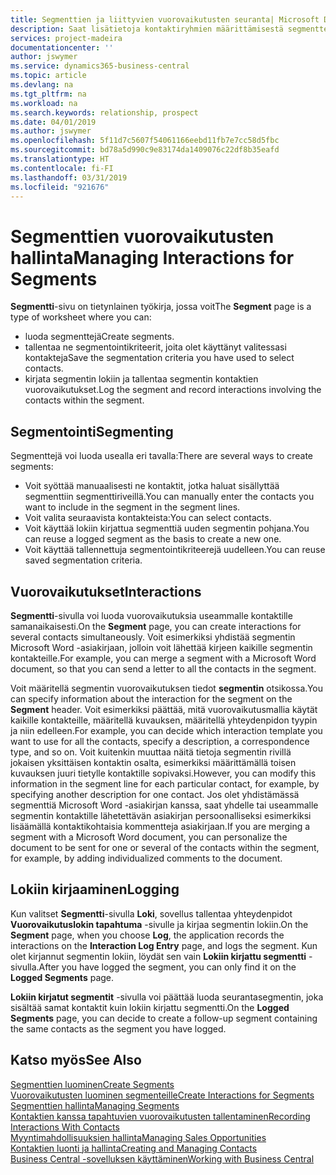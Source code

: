 ```yaml
---
title: Segmenttien ja liittyvien vuorovaikutusten seuranta| Microsoft Docs
description: Saat lisätietoja kontaktiryhmien määrittämisestä segmenttejä luomalla ja segmenttien vuorovaikutusten määrittämisestä.
services: project-madeira
documentationcenter: ''
author: jswymer
ms.service: dynamics365-business-central
ms.topic: article
ms.devlang: na
ms.tgt_pltfrm: na
ms.workload: na
ms.search.keywords: relationship, prospect
ms.date: 04/01/2019
ms.author: jswymer
ms.openlocfilehash: 5f11d7c5607f54061166eebd11fb7e7cc58d5fbc
ms.sourcegitcommit: bd78a5d990c9e83174da1409076c22df8b35eafd
ms.translationtype: HT
ms.contentlocale: fi-FI
ms.lasthandoff: 03/31/2019
ms.locfileid: "921676"
---
```

# <a name="managing-interactions-for-segments"></a><span data-ttu-id="9a790-103">Segmenttien vuorovaikutusten hallinta</span><span class="sxs-lookup"><span data-stu-id="9a790-103">Managing Interactions for Segments</span></span>
<span data-ttu-id="9a790-104">**Segmentti**-sivu on tietynlainen työkirja, jossa voit</span><span class="sxs-lookup"><span data-stu-id="9a790-104">The **Segment** page is a type of worksheet where you can:</span></span>

* <span data-ttu-id="9a790-105">luoda segmenttejä</span><span class="sxs-lookup"><span data-stu-id="9a790-105">Create segments.</span></span>
* <span data-ttu-id="9a790-106">tallentaa ne segmentointikriteerit, joita olet käyttänyt valitessasi kontakteja</span><span class="sxs-lookup"><span data-stu-id="9a790-106">Save the segmentation criteria you have used to select contacts.</span></span>
* <span data-ttu-id="9a790-107">kirjata segmentin lokiin ja tallentaa segmentin kontaktien vuorovaikutukset.</span><span class="sxs-lookup"><span data-stu-id="9a790-107">Log the segment and record interactions involving the contacts within the segment.</span></span>

## <a name="segmenting"></a><span data-ttu-id="9a790-108">Segmentointi</span><span class="sxs-lookup"><span data-stu-id="9a790-108">Segmenting</span></span>
<span data-ttu-id="9a790-109">Segmenttejä voi luoda usealla eri tavalla:</span><span class="sxs-lookup"><span data-stu-id="9a790-109">There are several ways to create segments:</span></span>

* <span data-ttu-id="9a790-110">Voit syöttää manuaalisesti ne kontaktit, jotka haluat sisällyttää segmenttiin segmenttiriveillä.</span><span class="sxs-lookup"><span data-stu-id="9a790-110">You can manually enter the contacts you want to include in the segment in the segment lines.</span></span>
* <span data-ttu-id="9a790-111">Voit valita seuraavista kontakteista:</span><span class="sxs-lookup"><span data-stu-id="9a790-111">You can select contacts.</span></span>
* <span data-ttu-id="9a790-112">Voit käyttää lokiin kirjattua segmenttiä uuden segmentin pohjana.</span><span class="sxs-lookup"><span data-stu-id="9a790-112">You can reuse a logged segment as the basis to create a new one.</span></span>
* <span data-ttu-id="9a790-113">Voit käyttää tallennettuja segmentointikriteerejä uudelleen.</span><span class="sxs-lookup"><span data-stu-id="9a790-113">You can reuse saved segmentation criteria.</span></span>

## <a name="interactions"></a><span data-ttu-id="9a790-114">Vuorovaikutukset</span><span class="sxs-lookup"><span data-stu-id="9a790-114">Interactions</span></span>
<span data-ttu-id="9a790-115">**Segmentti**-sivulla voi luoda vuorovaikutuksia useammalle kontaktille samanaikaisesti.</span><span class="sxs-lookup"><span data-stu-id="9a790-115">On the **Segment** page, you can create interactions for several contacts simultaneously.</span></span> <span data-ttu-id="9a790-116">Voit esimerkiksi yhdistää segmentin Microsoft Word -asiakirjaan, jolloin voit lähettää kirjeen kaikille segmentin kontakteille.</span><span class="sxs-lookup"><span data-stu-id="9a790-116">For example, you can merge a segment with a Microsoft Word document, so that you can send a letter to all the contacts in the segment.</span></span>

<span data-ttu-id="9a790-117">Voit määritellä segmentin vuorovaikutuksen tiedot **segmentin** otsikossa.</span><span class="sxs-lookup"><span data-stu-id="9a790-117">You can specify information about the interaction for the segment on the **Segment** header.</span></span> <span data-ttu-id="9a790-118">Voit esimerkiksi päättää, mitä vuorovaikutusmallia käytät kaikille kontakteille, määritellä kuvauksen, määritellä yhteydenpidon tyypin ja niin edelleen.</span><span class="sxs-lookup"><span data-stu-id="9a790-118">For example, you can decide which interaction template you want to use for all the contacts, specify a description, a correspondence type, and so on.</span></span> <span data-ttu-id="9a790-119">Voit kuitenkin muuttaa näitä tietoja segmentin rivillä jokaisen yksittäisen kontaktin osalta, esimerkiksi määrittämällä toisen kuvauksen juuri tietylle kontaktille sopivaksi.</span><span class="sxs-lookup"><span data-stu-id="9a790-119">However, you can modify this information in the segment line for each particular contact, for example, by specifying another description for one contact.</span></span> <span data-ttu-id="9a790-120">Jos olet yhdistämässä segmenttiä Microsoft Word -asiakirjan kanssa, saat yhdelle tai useammalle segmentin kontaktille lähetettävän asiakirjan persoonalliseksi esimerkiksi lisäämällä kontaktikohtaisia kommentteja asiakirjaan.</span><span class="sxs-lookup"><span data-stu-id="9a790-120">If you are merging a segment with a Microsoft Word document, you can personalize the document to be sent for one or several of the contacts within the segment, for example, by adding individualized comments to the document.</span></span>

## <a name="logging"></a><span data-ttu-id="9a790-121">Lokiin kirjaaminen</span><span class="sxs-lookup"><span data-stu-id="9a790-121">Logging</span></span>
<span data-ttu-id="9a790-122">Kun valitset **Segmentti**-sivulla **Loki**, sovellus tallentaa yhteydenpidot **Vuorovaikutuslokin tapahtuma** -sivulle ja kirjaa segmentin lokiin.</span><span class="sxs-lookup"><span data-stu-id="9a790-122">On the **Segment** page, when you choose **Log**, the application records the interactions on the **Interaction Log Entry** page, and logs the segment.</span></span> <span data-ttu-id="9a790-123">Kun olet kirjannut segmentin lokiin, löydät sen vain **Lokiin kirjattu segmentti** -sivulla.</span><span class="sxs-lookup"><span data-stu-id="9a790-123">After you have logged the segment, you can only find it on the **Logged Segments** page.</span></span>

<span data-ttu-id="9a790-124">**Lokiin kirjatut segmentit** -sivulla voi päättää luoda seurantasegmentin, joka sisältää samat kontaktit kuin lokiin kirjattu segmentti.</span><span class="sxs-lookup"><span data-stu-id="9a790-124">On the **Logged Segments** page, you can decide to create a follow-up segment containing the same contacts as the segment you have logged.</span></span>

## <a name="see-also"></a><span data-ttu-id="9a790-125">Katso myös</span><span class="sxs-lookup"><span data-stu-id="9a790-125">See Also</span></span>
[<span data-ttu-id="9a790-126">Segmenttien luominen</span><span class="sxs-lookup"><span data-stu-id="9a790-126">Create Segments</span></span>](marketing-how-create-segment.md)  
[<span data-ttu-id="9a790-127">Vuorovaikutusten luominen segmenteille</span><span class="sxs-lookup"><span data-stu-id="9a790-127">Create Interactions for Segments</span></span>](marketing-how-create-interactions.md)  
[<span data-ttu-id="9a790-128">Segmenttien hallinta</span><span class="sxs-lookup"><span data-stu-id="9a790-128">Managing Segments</span></span>](marketing-segments.md)  
[<span data-ttu-id="9a790-129">Kontaktien kanssa tapahtuvien vuorovaikutusten tallentaminen</span><span class="sxs-lookup"><span data-stu-id="9a790-129">Recording Interactions With Contacts</span></span>](marketing-interactions.md)  
[<span data-ttu-id="9a790-130">Myyntimahdollisuuksien hallinta</span><span class="sxs-lookup"><span data-stu-id="9a790-130">Managing Sales Opportunities</span></span>](marketing-manage-sales-opportunities.md)  
[<span data-ttu-id="9a790-131">Kontaktien luonti ja hallinta</span><span class="sxs-lookup"><span data-stu-id="9a790-131">Creating and Managing Contacts</span></span>](marketing-contacts.md)  
[<span data-ttu-id="9a790-132">Business Central -sovelluksen käyttäminen</span><span class="sxs-lookup"><span data-stu-id="9a790-132">Working with Business Central</span></span>](ui-work-product.md)
